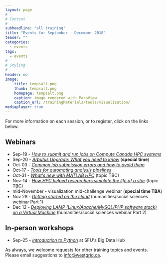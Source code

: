```yaml
---
layout: page
#
# Content
#
subheadline: "all training"
title: "Events for September - December 2018"
teaser: ""
categories:
  - events
tags:
  - events
#
# Styling
#
header: no
image:
    title: tempsalt.png
    thumb: tempsalt.png
    homepage: tempsalt.png
    caption: image rendered with ParaView
    caption_url: /trainingMaterials/tools/visualization/
mediaplayer: true
---
```


For more information on each session, or to register, click on the links below.

## Webinars

* Sep-19 - [*How to submit and run jobs on Compute Canada HPC systems*](https://www.eventbrite.ca/e/how-to-submit-and-run-jobs-on-compute-canada-hpc-systems-registration-50051711015)
* Sep-20 - [*Arbutus Upgrade: What you need to know*](https://www.eventbrite.ca/e/arbutus-upgrade-what-you-need-to-know-registration-47577851635) (**special time**)
* Oct-03 - [*Common job submission errors and how to avoid them*](https://www.eventbrite.ca/e/common-job-submission-errors-and-how-to-avoid-them-registration-50053116218)
* Oct-17 - [*Tools for automating analysis pipelines*](https://www.eventbrite.ca/e/tools-for-automating-analysis-pipelines-registration-44241959893)
* Oct-31 - [*What's new with MATLAB HPC*](https://www.eventbrite.ca/e/whats-new-with-matlab-registration-50061508319) (topic TBC)
* Nov-14 - [*How HPC helped researchers simulate the life of a star*](https://www.eventbrite.ca/e/how-hpc-helped-researchers-simulate-the-life-of-a-star-registration-50061876420) (topic TBC)
* mid-November - visualization mid-challenge webinar (**special time TBA**)
* Nov 28 - [*Getting started on the cloud*](https://www.eventbrite.ca/e/getting-started-in-the-compute-canada-cloud-registration-50059811243) (humanities/social sciences webinar Part 1)
* Dec 12 - [*Deploying LAMP (Linux/Apache/MySQL/PHP software stack) on a Virtual Machine*](https://www.eventbrite.ca/e/deploying-lamp-on-a-virtual-machine-vm-registration-50060345842) (humanities/social sciences webinar Part 2)

## In-person workshops

* Sep-25 - [*Introduction to Python*](https://www.lib.sfu.ca/find/other-materials/data-gis/gis/33694) at SFU's Big Data Hub

As always, we welcome requests for other training topics and events. Please email suggestions to
info@westgrid.ca.
